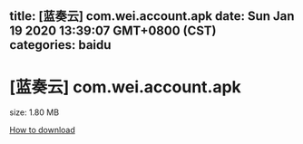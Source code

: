 
title: [蓝奏云]   com.wei.account.apk
date: Sun Jan 19 2020 13:39:07 GMT+0800 (CST)    
categories: baidu
---

# [蓝奏云]   com.wei.account.apk
size: 1.80 MB
 
 

[How to download](https://bpcam.bemobtrk.com/go/2ceec3aa-1ca2-46d6-b9ff-aaa5c184517c?jno=3837)